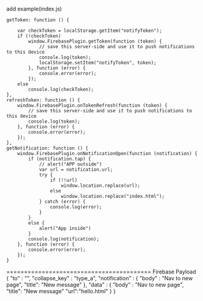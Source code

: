 add example(index.js)

    getToken: function () {

        var checkToken = localStorage.getItem("notifyToken");
        if (!checkToken)
            window.FirebasePlugin.getToken(function (token) {
                // save this server-side and use it to push notifications to this device
                console.log(token);
                localStorage.setItem("notifyToken", token);
            }, function (error) {
                console.error(error);
            });
        else
            console.log(checkToken);
    },
    refreshToken: function () {
        window.FirebasePlugin.onTokenRefresh(function (token) {
            // save this server-side and use it to push notifications to this device
            console.log(token);
        }, function (error) {
            console.error(error);
        });
    },
    getNotification: function () {
        window.FirebasePlugin.onNotificationOpen(function (notification) {
            if (notification.tap) {
                // alert("APP outside")
                var url = notification.url;
                try {
                    if (!!url)
                        window.location.replace(url);
                    else
                        window.location.replace("index.html");
                } catch (error) {
                    console.log(error);
                }
            }
            else {
                alert("App inside")
            }
            console.log(notification);
        }, function (error) {
            console.error(error);
        });
    }



=========================================
Firebase Payload
{
 "to" : "",
 "collapse_key" : "type_a",
 "notification" : {
     "body" : "Nav to new page",
     "title": "New message"
 },
 "data" : {
     "body" : "Nav to new page",
     "title": "New message"
     "url":"hello.html"
 }
}
